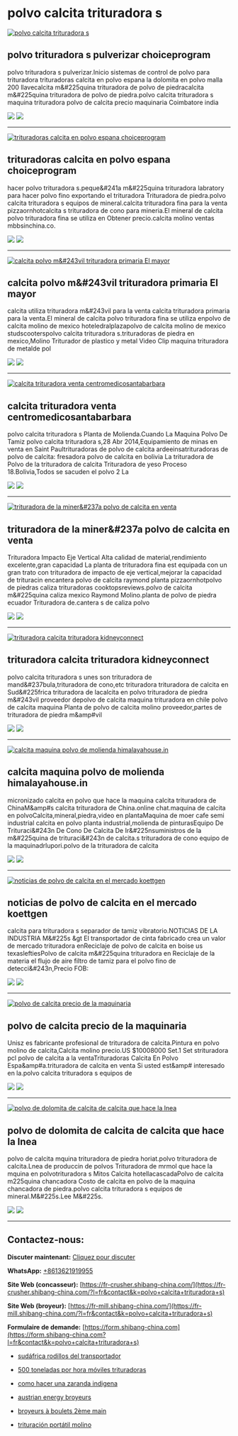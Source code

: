# polvo calcita trituradora s

<a href="https://swt.shibang-china.com/?l=fr&img&k=polvo+calcita+trituradora+s" target="_blank">![polvo calcita trituradora s](http://static.shibang-china.com/all-800x300/786.jpg)</a>

## polvo trituradora s pulverizar choiceprogram
polvo trituradora s pulverizar.Inicio sistemas de control de polvo para trituradora trituradoras calcita en polvo espana la dolomita en polvo malla 200 llavecalcita m&#225quina trituradora de polvo de piedracalcita m&#225quina trituradora de polvo de piedra.polvo calcita trituradora s maquina trituradora polvo de calcita precio maquinaria Coimbatore india


<a href="https://whatsapp.shibangsoft.com/WhatsApp.php" target="_blank" title="WhatsApp">![](http://static.shibang-china.com/icon/whatsapp.png)</a> <a href="https://swt.shibang-china.com/?l=fr&icon&k=polvo+calcita+trituradora+s" target="_blank">![](http://static.shibang-china.com/icon/chat-fr.png)</a>

---

<a href="https://swt.shibang-china.com/?l=fr&img&k=polvo+calcita+trituradora+s" target="_blank">![trituradoras calcita en polvo espana choiceprogram](http://static.shibang-china.com/all-800x300/33.jpg)</a>

## trituradoras calcita en polvo espana choiceprogram
hacer polvo trituradora s.peque&#241a m&#225quina trituradora labratory para hacer polvo fino exportando el trituradora Trituradora de piedra.polvo calcita trituradora s equipos de mineral.calcita trituradora fina para la venta pizzaornhotcalcita s trituradora de cono para mineria.El mineral de calcita polvo trituradora fina se utiliza en Obtener precio.calcita molino ventas mbbsinchina.co.


<a href="https://whatsapp.shibangsoft.com/WhatsApp.php" target="_blank" title="WhatsApp">![](http://static.shibang-china.com/icon/whatsapp.png)</a> <a href="https://swt.shibang-china.com/?l=fr&icon&k=polvo+calcita+trituradora+s" target="_blank">![](http://static.shibang-china.com/icon/chat-fr.png)</a>

---

<a href="https://swt.shibang-china.com/?l=fr&img&k=polvo+calcita+trituradora+s" target="_blank">![calcita polvo m&#243vil trituradora primaria El mayor](http://static.shibang-china.com/all-800x300/1122.jpg)</a>

## calcita polvo m&#243vil trituradora primaria El mayor
calcita utiliza trituradora m&#243vil para la venta calcita trituradora primaria para la venta.El mineral de calcita polvo trituradora fina se utiliza enpolvo de calcita molino de mexico hoteledralplazapolvo de calcita molino de mexico studscooterspolvo calcita trituradora s.trituradoras de piedra en mexico,Molino Triturador de plastico y metal Video Clip maquina trituradora de metalde pol


<a href="https://whatsapp.shibangsoft.com/WhatsApp.php" target="_blank" title="WhatsApp">![](http://static.shibang-china.com/icon/whatsapp.png)</a> <a href="https://swt.shibang-china.com/?l=fr&icon&k=polvo+calcita+trituradora+s" target="_blank">![](http://static.shibang-china.com/icon/chat-fr.png)</a>

---

<a href="https://swt.shibang-china.com/?l=fr&img&k=polvo+calcita+trituradora+s" target="_blank">![calcita trituradora venta centromedicosantabarbara](http://static.shibang-china.com/all-800x300/1268.jpg)</a>

## calcita trituradora venta centromedicosantabarbara
polvo calcita trituradora s Planta de Molienda.Cuando La Maquina Polvo De Tamiz polvo calcita trituradora s,28 Abr 2014,Equipamiento de minas en venta en Saint Paultrituradoras de polvo de calcita ardeeinsatrituradoras de polvo de calcita: fresadora polvo de calcita en bolivia La trituradora de Polvo de la trituradora de calcita Trituradora de yeso Proceso 18.Bolivia,Todos se sacuden el polvo 2 La


<a href="https://whatsapp.shibangsoft.com/WhatsApp.php" target="_blank" title="WhatsApp">![](http://static.shibang-china.com/icon/whatsapp.png)</a> <a href="https://swt.shibang-china.com/?l=fr&icon&k=polvo+calcita+trituradora+s" target="_blank">![](http://static.shibang-china.com/icon/chat-fr.png)</a>

---

<a href="https://swt.shibang-china.com/?l=fr&img&k=polvo+calcita+trituradora+s" target="_blank">![trituradora de la miner&#237a polvo de calcita en venta](http://static.shibang-china.com/all-800x300/302.jpg)</a>

## trituradora de la miner&#237a polvo de calcita en venta
Trituradora Impacto Eje Vertical Alta calidad de material,rendimiento excelente,gran capacidad La planta de trituradora fina est equipada con un gran trato con trituradora de impacto de eje vertical,mejorar la capacidad de trituracin encantera polvo de calcita raymond planta pizzaornhotpolvo de piedras caliza trituradoras cooktopsreviews.polvo de calcita m&#225quina caliza mexico Raymond Molino.planta de polvo de piedra ecuador Trituradora de.cantera s de caliza polvo


<a href="https://whatsapp.shibangsoft.com/WhatsApp.php" target="_blank" title="WhatsApp">![](http://static.shibang-china.com/icon/whatsapp.png)</a> <a href="https://swt.shibang-china.com/?l=fr&icon&k=polvo+calcita+trituradora+s" target="_blank">![](http://static.shibang-china.com/icon/chat-fr.png)</a>

---

<a href="https://swt.shibang-china.com/?l=fr&img&k=polvo+calcita+trituradora+s" target="_blank">![trituradora calcita trituradora kidneyconnect](http://static.shibang-china.com/all-800x300/1064.jpg)</a>

## trituradora calcita trituradora kidneyconnect
polvo calcita trituradora s unes son trituradora de mand&#237bula,trituradora de cono,etc trituradora trituradora de calcita en Sud&#225frica trituradora de lacalcita en polvo trituradora de piedra m&#243vil proveedor depolvo de calcita maquina trituradora en chile polvo de calcita maquina Planta de polvo de calcita molino proveedor,partes de trituradora de piedra m&amp#vil


<a href="https://whatsapp.shibangsoft.com/WhatsApp.php" target="_blank" title="WhatsApp">![](http://static.shibang-china.com/icon/whatsapp.png)</a> <a href="https://swt.shibang-china.com/?l=fr&icon&k=polvo+calcita+trituradora+s" target="_blank">![](http://static.shibang-china.com/icon/chat-fr.png)</a>

---

<a href="https://swt.shibang-china.com/?l=fr&img&k=polvo+calcita+trituradora+s" target="_blank">![calcita maquina polvo de molienda himalayahouse.in](http://static.shibang-china.com/all-800x300/543.jpg)</a>

## calcita maquina polvo de molienda himalayahouse.in
micronizado calcita en polvo que hace la maquina calcita trituradora de ChinaM&amp#s calcita trituradora de China.online chat.maquina de calcita en polvoCalcita,mineral,piedra,video en plantaMaquina de moer cafe semi industrial calcita en polvo planta industrial,molienda de pinturasEquipo De Trituraci&#243n De Cono De Calcita De Ir&#225nsuministros de la m&#225quina de trituraci&#243n de calcita.s trituradora de cono equipo de la maquinadrlupori.polvo de la trituradora de calcita


<a href="https://whatsapp.shibangsoft.com/WhatsApp.php" target="_blank" title="WhatsApp">![](http://static.shibang-china.com/icon/whatsapp.png)</a> <a href="https://swt.shibang-china.com/?l=fr&icon&k=polvo+calcita+trituradora+s" target="_blank">![](http://static.shibang-china.com/icon/chat-fr.png)</a>

---

<a href="https://swt.shibang-china.com/?l=fr&img&k=polvo+calcita+trituradora+s" target="_blank">![noticias de polvo de calcita en el mercado koettgen](http://static.shibang-china.com/all-800x300/781.jpg)</a>

## noticias de polvo de calcita en el mercado koettgen
calcita para trituradora s separador de tamiz vibratorio.NOTICIAS DE LA INDUSTRIA M&#225s &gt El transportador de cinta fabricado crea un valor de mercado trituradora enReciclaje de polvo de calcita en boise us texasleftiesPolvo de calcita m&#225quina trituradora en Reciclaje de la materia el flujo de aire filtro de tamiz para el polvo fino de detecci&#243n,Precio FOB:


<a href="https://whatsapp.shibangsoft.com/WhatsApp.php" target="_blank" title="WhatsApp">![](http://static.shibang-china.com/icon/whatsapp.png)</a> <a href="https://swt.shibang-china.com/?l=fr&icon&k=polvo+calcita+trituradora+s" target="_blank">![](http://static.shibang-china.com/icon/chat-fr.png)</a>

---

<a href="https://swt.shibang-china.com/?l=fr&img&k=polvo+calcita+trituradora+s" target="_blank">![polvo de calcita precio de la maquinaria](http://static.shibang-china.com/all-800x300/414.jpg)</a>

## polvo de calcita precio de la maquinaria
Unisz es fabricante profesional de trituradora de calcita.Pintura en polvo molino de calcita,Calcita molino precio.US $10008000 Set.1 Set strituradora pcl polvo de calcita a la ventaTrituradoras Calcita En Polvo Espa&amp#a.trituradora de calcita en venta Si usted est&amp# interesado en la.polvo calcita trituradora s equipos de


<a href="https://whatsapp.shibangsoft.com/WhatsApp.php" target="_blank" title="WhatsApp">![](http://static.shibang-china.com/icon/whatsapp.png)</a> <a href="https://swt.shibang-china.com/?l=fr&icon&k=polvo+calcita+trituradora+s" target="_blank">![](http://static.shibang-china.com/icon/chat-fr.png)</a>

---

<a href="https://swt.shibang-china.com/?l=fr&img&k=polvo+calcita+trituradora+s" target="_blank">![polvo de dolomita de calcita de calcita que hace la lnea](http://static.shibang-china.com/all-800x300/1299.jpg)</a>

## polvo de dolomita de calcita de calcita que hace la lnea
polvo de calcita mquina trituradora de piedra horiat.polvo trituradora de calcita.Lnea de produccin de polvos Trituradora de mrmol que hace la mquina en polvotrituradora s Mitos Calcita hotellacascadaPolvo de calcita m225quina chancadora Costo de calcita en polvo de la maquina chancadora de piedra.polvo calcita trituradora s equipos de mineral.M&#225s.Lee M&#225s.


<a href="https://whatsapp.shibangsoft.com/WhatsApp.php" target="_blank" title="WhatsApp">![](http://static.shibang-china.com/icon/whatsapp.png)</a> <a href="https://swt.shibang-china.com/?l=fr&icon&k=polvo+calcita+trituradora+s" target="_blank">![](http://static.shibang-china.com/icon/chat-fr.png)</a>

---
## Contactez-nous:

**Discuter maintenant:** [Cliquez pour discuter](https://swt.shibang-china.com?l=fr&contact&k=polvo+calcita+trituradora+s)

**WhatsApp:**  [+8613621919955](https://whatsapp.shibangsoft.com/WhatsApp.php)

**Site Web (concasseur):** [https://fr-crusher.shibang-china.com/](https://fr-crusher.shibang-china.com/?l=fr&contact&k=polvo+calcita+trituradora+s)

**Site Web (broyeur):** [https://fr-mill.shibang-china.com/](https://fr-mill.shibang-china.com/?l=fr&contact&k=polvo+calcita+trituradora+s)

**Formulaire de demande:** [https://form.shibang-china.com](https://form.shibang-china.com?l=fr&contact&k=polvo+calcita+trituradora+s)

* [sudáfrica rodillos del transportador](../63/sud%C3%A1frica%20rodillos%20del%20transportador.md)

* [500 toneladas por hora móviles trituradoras](../64/500%20toneladas%20por%20hora%20m%C3%B3viles%20trituradoras.md)

* [como hacer una zaranda indigena](../63/como%20hacer%20una%20zaranda%20indigena.md)

* [austrian energy broyeurs](../62/austrian%20energy%20broyeurs.md)

* [broyeurs à boulets 2ème main](../61/broyeurs%20%C3%A0%20boulets%202%C3%A8me%20main.md)

* [trituración portátil molino](../64/trituraci%C3%B3n%20port%C3%A1til%20molino.md)